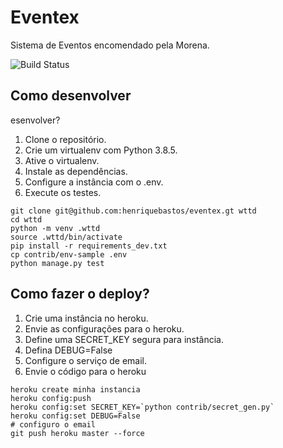 # Eventex
Sistema de Eventos encomendado pela Morena.

![Build Status](https://app.travis-ci.com/geovanecarvalho/wttd.svg?branch=main)
## Como desenvolver
esenvolver?

1. Clone o repositório.
2. Crie um virtualenv com Python 3.8.5.
3. Ative o virtualenv.
4. Instale as dependências.
5. Configure a instância com o .env.
6. Execute os testes.

```console
git clone git@github.com:henriquebastos/eventex.gt wttd
cd wttd
python -m venv .wttd
source .wttd/bin/activate
pip install -r requirements_dev.txt
cp contrib/env-sample .env
python manage.py test
```

## Como fazer o deploy?

1. Crie uma instância no heroku.
2. Envie as configurações para o heroku.
3. Define uma SECRET_KEY segura para instância.
4. Defina DEBUG=False
5. Configure o serviço de email.
6. Envie o código para o heroku

```console
heroku create minha instancia
heroku config:push
heroku config:set SECRET_KEY=`python contrib/secret_gen.py`
heroku config:set DEBUG=False
# configuro o email
git push heroku master --force
```
